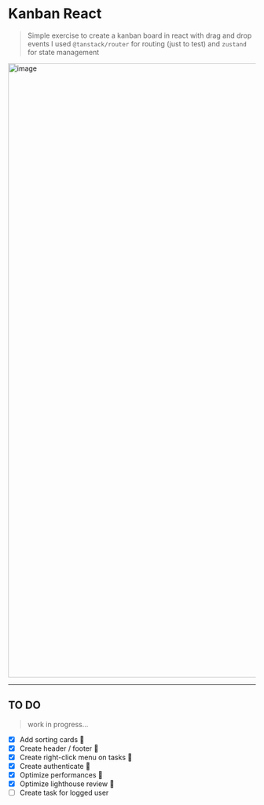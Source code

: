 # Kanban React

> Simple exercise to create a kanban board in react with drag and drop events
> I used `@tanstack/router` for routing (just to test) and `zustand` for state management

<img width="1250" alt="image" src="https://github.com/user-attachments/assets/eb57f2ce-d714-4672-806c-a70b2a158fe6" />

---

## TO DO

> work in progress...

- [x] Add sorting cards :tada:
- [x] Create header / footer :tada:
- [x] Create right-click menu on tasks :tada:
- [x] Create authenticate :tada:
- [x] Optimize performances :tada:
- [x] Optimize lighthouse review :tada:
- [ ] Create task for logged user
